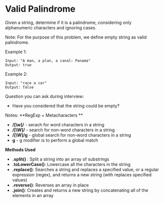 # Valid Palindrome

Given a string, determine if it is a palindrome, considering only alphanumeric characters and ignoring cases.

Note: For the purpose of this problem, we define empty string as valid palindrome.

Example 1:
```
Input: "A man, a plan, a canal: Panama"
Output: true
```

Example 2:
```
Input: "race a car"
Output: false
```

Question you can ask during interview:
* Have you considered that the string could be empty?


Notes: 
**RegExp + Metacharacters **
 *  **/[\w]/** - serach for word characters in a string
 *  **/[\W]/** - search for non-word characters in a string
 *  **/[\W]/g** - global search for non-word characters in a string
 *  **g** - g modifier is to perform a global match
 
**Methods Used**
* **.split()** : Split a string into an array of substrings
* **.toLowerCase()**: Lowercase all the characters in the string
* **.replace()**: Searches a string and replaces a specified value, or a regular expression (regex), and returns a new string (with replaces specified values)
* **.reverse()**: Reverses an array in place
* **.join()**: Creates and returns a new string by concatenating all of the elements in an array
